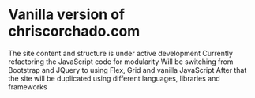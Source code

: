 # Vanilla version of chriscorchado.com

The site content and structure is under active development
Currently refactoring the JavaScript code for modularity
Will be switching from Bootstrap and JQuery to using Flex, Grid and vanilla JavaScript
After that the site will be duplicated using different languages, libraries and frameworks
